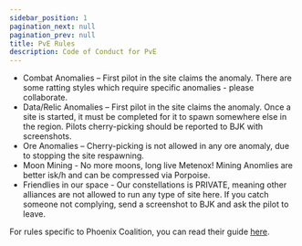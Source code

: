 ```yaml
---
sidebar_position: 1
pagination_next: null
pagination_prev: null
title: PvE Rules
description: Code of Conduct for PvE
---
```


- Combat Anomalies – First pilot in the site claims the anomaly. There are some ratting styles which require specific anomalies - please collaborate.
- Data/Relic Anomalies – First pilot in the site claims the anomaly. Once a site is started, it must be completed for it to spawn somewhere else in the region. Pilots cherry-picking should be reported to BJK with screenshots.
- Ore Anomalies – Cherry-picking is not allowed in any ore anomaly, due to stopping the site respawning.
- Moon Mining - No more moons, long live Metenox! Mining Anomlies are better isk/h and can be compressed via Porpoise.
- Friendlies in our space - Our constellations is PRIVATE, meaning other alliances are not allowed to run any type of site here. If you catch someone not complying, send a screenshot to BJK and ask the pilot to leave.

For rules specific to Phoenix Coalition, you can read their guide [here](https://docs.google.com/document/d/1BLGlKTy0xRTDbtAjsTSMmXN47zGJ9ux0x3wb1mf2JrM/edit?tab=t.0#heading=h.bxr8e8dgckg0).